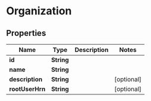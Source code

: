 

# Organization


## Properties

Name | Type | Description | Notes
------------ | ------------- | ------------- | -------------
**id** | **String** |  | 
**name** | **String** |  | 
**description** | **String** |  |  [optional]
**rootUserHrn** | **String** |  |  [optional]



